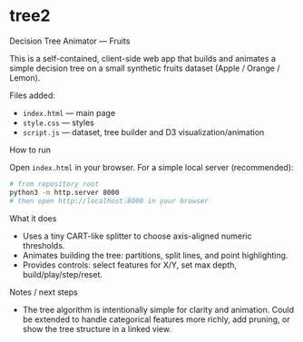 # tree2

Decision Tree Animator — Fruits

This is a self-contained, client-side web app that builds and animates a simple decision tree on a small synthetic fruits dataset (Apple / Orange / Lemon).

Files added:
- `index.html` — main page
- `style.css` — styles
- `script.js` — dataset, tree builder and D3 visualization/animation

How to run

Open `index.html` in your browser. For a simple local server (recommended):

```bash
# from repository root
python3 -m http.server 8000
# then open http://localhost:8000 in your browser
```

What it does

- Uses a tiny CART-like splitter to choose axis-aligned numeric thresholds.
- Animates building the tree: partitions, split lines, and point highlighting.
- Provides controls: select features for X/Y, set max depth, build/play/step/reset.

Notes / next steps

- The tree algorithm is intentionally simple for clarity and animation. Could be extended to handle categorical features more richly, add pruning, or show the tree structure in a linked view.